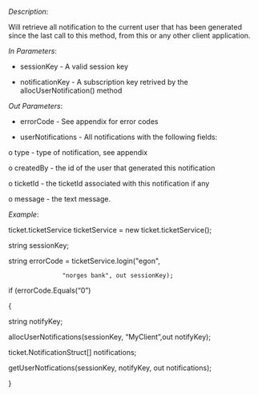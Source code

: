 <properties date="2016-06-24"
SortOrder="167"
/>

*Description*:

Will retrieve all notification to the current user that has been generated since the last call to this method, from this or any other client application.

                  

*In Parameters*:

* sessionKey      - A valid session key

* notificationKey     - A subscription key retrived by the allocUserNotification() method

 

 

*Out Parameters*:

* errorCode  - See appendix for error codes

* userNotifications   - All notifications with the following fields:

o   type                 - type of notification, see appendix

o   createdBy        - the id of the user that generated this notification

o   ticketId           - the ticketId associated with this notification if any

o   message           - the text message.

 

*Example*:

ticket.ticketService ticketService = new ticket.ticketService();

 

string sessionKey;

string errorCode = ticketService.login("egon",

                   "norges bank", out sessionKey);

 

if (errorCode.Equals(“0”)

{

  string notifyKey;

  allocUserNotifications(sessionKey, “MyClient”,out notifyKey);

  ticket.NotificationStruct\[\] notifications;

  getUserNotfications(sessionKey, notifyKey, out notifications);

}
